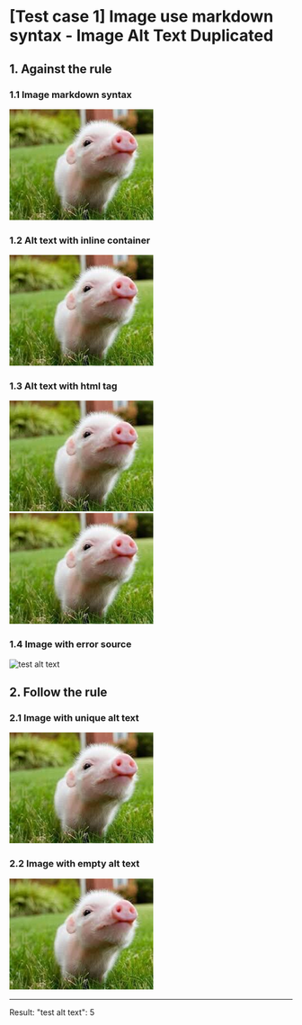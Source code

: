 # [Test case 1] Image use markdown syntax - Image Alt Text Duplicated

## 1. Against the rule
### 1.1 Image markdown syntax
![test alt text](./images/pig1.jpg)
### 1.2 Alt text with inline container
![**test** alt text](./images/pig2.jpg) 
### 1.3 Alt text with html tag
![<b>test</b> alt text](./images/pig3.jpg)
![<div><b>test</b></div> alt text](./images/pig4.jpg)
### 1.4 Image with error source
![test alt text](./images/error.jpg)

## 2. Follow the rule
### 2.1 Image with unique alt text
![unique alt text](./images/pig11.jpg)
### 2.2 Image with empty alt text
![](./images/pig12.jpg)

--------------------------------------------------
Result: 
    "test alt text": 5
